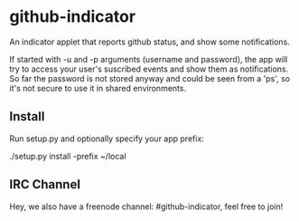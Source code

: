 github-indicator
================

An indicator applet that reports github status, and show some notifications.

If started with -u and -p arguments (username and password), the app will try
to access your user's suscribed events and show them as notifications. So far
the password is not stored anyway and could be seen from a 'ps', so it's not
secure to use it in shared environments.


Install
-------

Run setup.py and optionally specify your app prefix:

./setup.py install -prefix ~/local


IRC Channel
-----------
Hey, we also have a freenode channel: #github-indicator, feel free to join!
